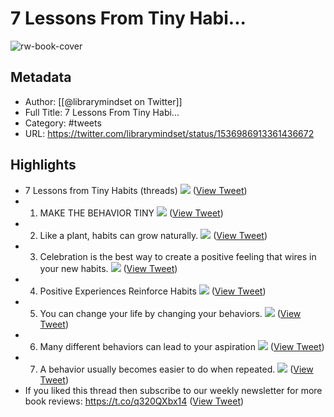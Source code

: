 # 7 Lessons From Tiny Habi...

![rw-book-cover](https://pbs.twimg.com/profile_images/1455901591198781454/HBWPME8c.jpg)

## Metadata
- Author: [[@librarymindset on Twitter]]
- Full Title: 7 Lessons From Tiny Habi...
- Category: #tweets
- URL: https://twitter.com/librarymindset/status/1536986913361436672

## Highlights
- 7 Lessons from Tiny Habits 
  (threads) 
  ![](https://pbs.twimg.com/media/FVR5bvUUUAADVPR.jpg) ([View Tweet](https://twitter.com/librarymindset/status/1536986913361436672))
- 1) MAKE THE BEHAVIOR TINY 
  ![](https://pbs.twimg.com/media/FVR5ddxUEAIJzbU.jpg) ([View Tweet](https://twitter.com/librarymindset/status/1536986948341944320))
- 2) Like a plant, habits can grow naturally. 
  ![](https://pbs.twimg.com/media/FVR5ffxVIAILc1T.jpg) ([View Tweet](https://twitter.com/librarymindset/status/1536986981783113728))
- 3) Celebration is the best way to create a positive feeling that wires in your new habits. 
  ![](https://pbs.twimg.com/media/FVR5hcxUUAAV7rL.jpg) ([View Tweet](https://twitter.com/librarymindset/status/1536987013768876032))
- 4) Positive Experiences Reinforce Habits 
  ![](https://pbs.twimg.com/media/FVR5jUcUAAE6913.jpg) ([View Tweet](https://twitter.com/librarymindset/status/1536987043712028672))
- 5) You can change your life by
  changing your behaviors. 
  ![](https://pbs.twimg.com/media/FVR5lCdUAAA_JOO.jpg) ([View Tweet](https://twitter.com/librarymindset/status/1536987078352773120))
- 6) Many different behaviors can lead to your aspiration 
  ![](https://pbs.twimg.com/media/FVR5nClUEAEfUmJ.jpg) ([View Tweet](https://twitter.com/librarymindset/status/1536987111320014848))
- 7) A behavior usually becomes
  easier to do when repeated. 
  ![](https://pbs.twimg.com/media/FVR5pByUYAERh0z.jpg) ([View Tweet](https://twitter.com/librarymindset/status/1536987142940860417))
- If you liked this thread then subscribe to our weekly newsletter for more book reviews:
  https://t.co/q320QXbx14 ([View Tweet](https://twitter.com/librarymindset/status/1536987148502454274))
